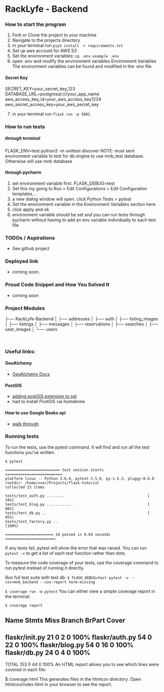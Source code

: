 # RackLyfe - Backend

### How to start the program
1) Fork  or Clone the project to your machine
2) Navigate to the projects directory
3) in your terminal run `pip3 isntall -r requirements.txt`
4) Set up aws account for AWS S3
5) Set the environment variables: `cp .env.example .env`
6) open .env and modify the environment variables
Environment Variables
The environment variables can be found and modified in the .env file.

#### Secret Key
SECRET_KEY=your_secret_key_123
DATABASE_URL=postgresql:///your_app_name
aws_access_key_id=your_aws_access_key1234
aws_secret_access_key=your_aws_secret_key


7) in your terminal run `flask run -p 5001`

### How to run tests
##### through terminal
FLASK_ENV=test python3 -m unittest discover
NOTE: must sent environment variable to test for db.engine to use mnb_test database. Otherwise will use mnb database

#### through pycharm
1) set environment variable first. 
    FLASK_DEBUG=test
2) Set this my going to Run > Edit Configurations > Edit Configuration templates... 
3) a new dialog window will open. click Python Tests > pytest
4) Set the environment variable in the Environment Variables section here.
5) click apply and ok
6) environment variable should be set and you can run tests through pycharm without having to add an env variable individually to each test file



### TODOs / Aspirations
- See github project

### Deployed link
- coming soon.

### Proud Code Snippet and How You Solved It
- coming soon


### Project Modules
├── RackLyfe-Backend
│   ├── addresses
│   ├── auth
│   ├── listing_images
│   ├── listings
│   ├── messages
│   ├── reservations
│   ├── searches
│   ├── user_images
│   └──  users


<br/>


### Useful links: 
#### GeoAlchemy
- [GeoAlchemy Docs](https://geoalchemy-2.readthedocs.io/en/latest/orm_tutorial.html) 

#### PostGIS 
- [adding postGIS extension to sql](https://stackoverflow.com/questions/6850500/postgis-installation-type-geometry-does-not-exist)
- had to install PostGIS via homebrew

#### How to use Google Books api 
- [walk through](https://rachelaemmer.medium.com/how-to-use-the-google-books-api-in-your-application-17a0ed7fa857)

### Running tests 
To run the tests, use the pytest command. It will find and run all the test functions you’ve written.

`$ pytest`
```
========================= test session starts ==========================
platform linux -- Python 3.6.4, pytest-3.5.0, py-1.5.3, pluggy-0.6.0
rootdir: /home/user/Projects/flask-tutorial
collected 23 items

tests/test_auth.py ........                                      [ 34%]
tests/test_blog.py ............                                  [ 86%]
tests/test_db.py ..                                              [ 95%]
tests/test_factory.py ..                                         [100%]

====================== 24 passed in 0.64 seconds =======================
```

If any tests fail, pytest will show the error that was raised. You can run `pytest -v` to get a list of each test function rather than dots.

To measure the code coverage of your tests, use the coverage command to run pytest instead of running it directly.

Run full test suite with test db: 
`$ FLASK_DEBUG=test pytest -v --cov=mnb_backend --cov-report term-missing`

`$ coverage run -m pytest`
You can either view a simple coverage report in the terminal:

`$ coverage report`

Name                 Stmts   Miss Branch BrPart  Cover
------------------------------------------------------
flaskr/__init__.py      21      0      2      0   100%
flaskr/auth.py          54      0     22      0   100%
flaskr/blog.py          54      0     16      0   100%
flaskr/db.py            24      0      4      0   100%
------------------------------------------------------
TOTAL                  153      0     44      0   100%
An HTML report allows you to see which lines were covered in each file:

$ coverage html
This generates files in the htmlcov directory. Open htmlcov/index.html in your browser to see the report.
